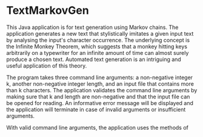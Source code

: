 # TextMarkovGen
This Java application is for text generation using Markov chains. The application generates a new text that stylistically imitates a given input text by analysing the input's character occurrence. The underlying concept is the Infinite Monkey Theorem, which suggests that a monkey hitting keys arbitrarily on a typewriter for an infinite amount of time can almost surely produce a chosen text. Automated text generation is an intriguing and useful application of this theory.

The program takes three command line arguments: a non-negative integer k, another non-negative integer length, and an input file that contains more than k characters. The application validates the command line arguments by making sure that k and length are non-negative and that the input file can be opened for reading. An informative error message will be displayed and the application will terminate in case of invalid arguments or insufficient arguments.

With valid command line arguments, the application uses the methods of 